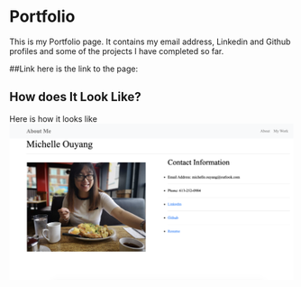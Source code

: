 # Portfolio

This is my Portfolio page. It contains my email address, Linkedin and Github profiles and some of the projects I have completed so far. 

##Link
here is the link to the page:


## How does It Look Like?
Here is how it looks like
![Screenshot](/public/images/Portfolio.jpeg)
